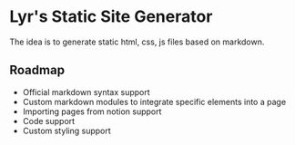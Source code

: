 # Lyr's Static Site Generator

The idea is to generate static html, css, js files based on markdown.

## Roadmap
- Official markdown syntax support
- Custom markdown modules to integrate specific elements into a page
- Importing pages from notion support
- Code support
- Custom styling support